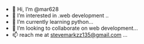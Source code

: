 - 👋 Hi, I’m @mar628
- 👀 I’m interested in .web development ..
- 🌱 I’m currently learning python...
- 💞️ I’m looking to collaborate on web development...
- 📫 reach me at stevemarkzz135@gmail.com ...

<!---
mar628/mar628 is a ✨ special ✨ repository because its `README.md` (this file) appears on your GitHub profile.
You can click the Preview link to take a look at your changes.
--->
